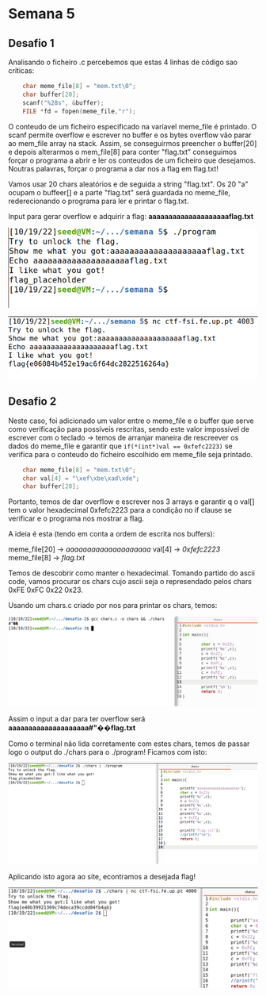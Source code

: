 # Semana 5

## Desafio 1

Analisando o ficheiro .c percebemos que estas 4 linhas de código sao críticas:

```C
    char meme_file[8] = "mem.txt\0";
    char buffer[20];
    scanf("%28s", &buffer);
    FILE *fd = fopen(meme_file,"r");
```

O conteudo de um ficheiro especificado na varíavel meme_file é printado.
O scanf permite overflow e escrever no buffer e os bytes overflow vão parar ao mem_file array na stack.
Assim, se conseguirmos preencher o buffer[20] e depois alterarmos o mem_file[8] para conter "flag.txt" conseguimos forçar o programa a abrir e ler os conteudos de um ficheiro que desejamos. Noutras palavras, forçar o programa a dar nos a flag em flag.txt!

Vamos usar 20 chars aleatórios e de seguida a string "flag.txt".
Os 20 "a" ocupam o buffeer[] e a parte "flag.txt" será guardada no meme_file, rederecionando o programa para ler e printar o flag.txt.

Input para gerar overflow e adquirir a flag: **aaaaaaaaaaaaaaaaaaaaflag.txt**

![""](d1_1.png)

![""](d1_2.png)

## Desafio 2

Neste caso, foi adicionado um valor entre o meme_file e o buffer que serve como verificação para possíveis rescritas, sendo este valor impossível de escrever com o teclado &rarr; temos de arranjar maneira de rescreever os dados do meme_file e garantir que ```if(*(int*)val == 0xfefc2223)``` se verifica para o conteudo do ficheiro escolhido em meme_file seja printado.

```C
    char meme_file[8] = "mem.txt\0";
    char val[4] = "\xef\xbe\xad\xde";
    char buffer[20];
```

Portanto, temos de dar overflow e escrever nos 3 arrays e garantir q o val[] tem o valor hexadecimal 0xfefc2223 para a condição no if clause se verificar e o programa nos mostrar a flag.

A ideia é esta (tendo em conta a ordem de escrita nos buffers):

meme_file[20] &rarr; *aaaaaaaaaaaaaaaaaaaa*
val[4] &rarr; *0xfefc2223*
meme_file[8] &rarr; *flag.txt*

Temos de descobrir como manter o hexadecimal. Tomando partido do ascii code, vamos procurar os chars cujo ascii seja o represendado pelos chars 0xFE 0xFC 0x22 0x23.

Usando um chars.c criado por nos para printar os chars, temos:

![""](d2_1.png)

Assim o input a dar para ter overflow será **aaaaaaaaaaaaaaaaaaaa#"��flag.txt**

Como o terminal não lida corretamente com estes chars, temos de passar logo o output do ./chars para o ./program! Ficamos com isto:

![""](d2_2.png)

Aplicando isto agora ao site, econtramos a desejada flag!

![""](d2_3.png)
